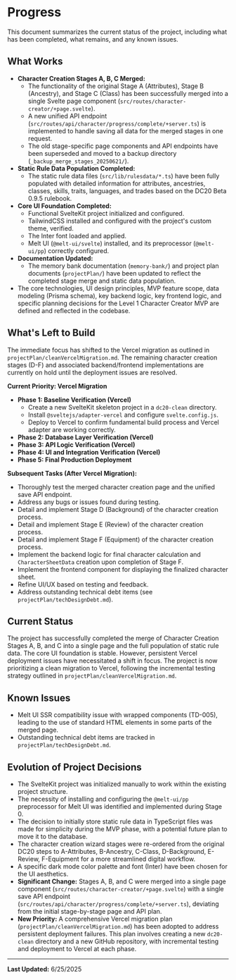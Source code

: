 # Progress

This document summarizes the current status of the project, including what has been completed, what remains, and any known issues.

## What Works

- **Character Creation Stages A, B, C Merged:**
    - The functionality of the original Stage A (Attributes), Stage B (Ancestry), and Stage C (Class) has been successfully merged into a single Svelte page component (`src/routes/character-creator/+page.svelte`).
    - A new unified API endpoint (`src/routes/api/character/progress/complete/+server.ts`) is implemented to handle saving all data for the merged stages in one request.
    - The old stage-specific page components and API endpoints have been superseded and moved to a backup directory (`_backup_merge_stages_20250621/`).
- **Static Rule Data Population Completed:**
    - The static rule data files (`src/lib/rulesdata/*.ts`) have been fully populated with detailed information for attributes, ancestries, classes, skills, traits, languages, and trades based on the DC20 Beta 0.9.5 rulebook.
- **Core UI Foundation Completed:**
    - Functional SvelteKit project initialized and configured.
    - TailwindCSS installed and configured with the project's custom theme, verified.
    - The Inter font loaded and applied.
    - Melt UI (`@melt-ui/svelte`) installed, and its preprocessor (`@melt-ui/pp`) correctly configured.
- **Documentation Updated:**
    - The memory bank documentation (`memory-bank/`) and project plan documents (`projectPlan/`) have been updated to reflect the completed stage merge and static data population.
- The core technologies, UI design principles, MVP feature scope, data modeling (Prisma schema), key backend logic, key frontend logic, and specific planning decisions for the Level 1 Character Creator MVP are defined and reflected in the codebase.

## What's Left to Build

The immediate focus has shifted to the Vercel migration as outlined in `projectPlan/cleanVercelMigration.md`. The remaining character creation stages (D-F) and associated backend/frontend implementations are currently on hold until the deployment issues are resolved.

**Current Priority: Vercel Migration**
- **Phase 1: Baseline Verification (Vercel)**
    - Create a new SvelteKit skeleton project in a `dc20-clean` directory.
    - Install `@sveltejs/adapter-vercel` and configure `svelte.config.js`.
    - Deploy to Vercel to confirm fundamental build process and Vercel adapter are working correctly.
- **Phase 2: Database Layer Verification (Vercel)**
- **Phase 3: API Logic Verification (Vercel)**
- **Phase 4: UI and Integration Verification (Vercel)**
- **Phase 5: Final Production Deployment**

**Subsequent Tasks (After Vercel Migration):**
- Thoroughly test the merged character creation page and the unified save API endpoint.
- Address any bugs or issues found during testing.
- Detail and implement Stage D (Background) of the character creation process.
- Detail and implement Stage E (Review) of the character creation process.
- Detail and implement Stage F (Equipment) of the character creation process.
- Implement the backend logic for final character calculation and `CharacterSheetData` creation upon completion of Stage F.
- Implement the frontend component for displaying the finalized character sheet.
- Refine UI/UX based on testing and feedback.
- Address outstanding technical debt items (see `projectPlan/techDesignDebt.md`).

## Current Status

The project has successfully completed the merge of Character Creation Stages A, B, and C into a single page and the full population of static rule data. The core UI foundation is stable. However, persistent Vercel deployment issues have necessitated a shift in focus. The project is now prioritizing a clean migration to Vercel, following the incremental testing strategy outlined in `projectPlan/cleanVercelMigration.md`.

## Known Issues

- Melt UI SSR compatibility issue with wrapped components (TD-005), leading to the use of standard HTML elements in some parts of the merged page.
- Outstanding technical debt items are tracked in `projectPlan/techDesignDebt.md`.

## Evolution of Project Decisions

- The SvelteKit project was initialized manually to work within the existing project structure.
- The necessity of installing and configuring the `@melt-ui/pp` preprocessor for Melt UI was identified and implemented during Stage 0.
- The decision to initially store static rule data in TypeScript files was made for simplicity during the MVP phase, with a potential future plan to move it to the database.
- The character creation wizard stages were re-ordered from the original DC20 steps to A-Attributes, B-Ancestry, C-Class, D-Background, E-Review, F-Equipment for a more streamlined digital workflow.
- A specific dark mode color palette and font (Inter) have been chosen for the UI aesthetics.
- **Significant Change:** Stages A, B, and C were merged into a single page component (`src/routes/character-creator/+page.svelte`) with a single save API endpoint (`src/routes/api/character/progress/complete/+server.ts`), deviating from the initial stage-by-stage page and API plan.
- **New Priority:** A comprehensive Vercel migration plan (`projectPlan/cleanVercelMigration.md`) has been adopted to address persistent deployment failures. This plan involves creating a new `dc20-clean` directory and a new GitHub repository, with incremental testing and deployment to Vercel at each phase.

---
**Last Updated:** 6/25/2025

